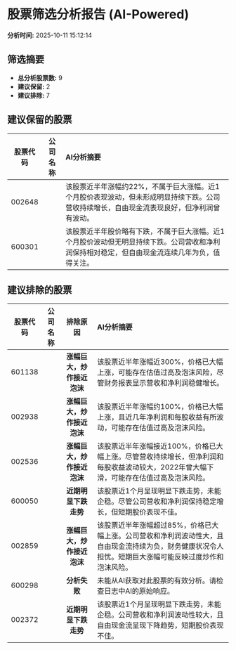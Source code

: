 # 股票筛选分析报告 (AI-Powered)

**分析时间:** 2025-10-11 15:12:14

## 筛选摘要

- **总分析股票数:** 9
- **建议保留:** 2
- **建议排除:** 7

## 建议保留的股票

| 股票代码 | 公司名称 | AI分析摘要 |
|:---:|:---:|:---|
| 002648 |  | 该股票近半年涨幅约22%，不属于巨大涨幅。近1个月股价表现波动，但未形成明显持续下跌。公司营收持续增长，自由现金流表现良好，但净利润曾有波动。 |
| 600301 |  | 该股票近半年股价略有下跌，不属于巨大涨幅。近1个月股价波动但无明显持续下跌。公司营收和净利润保持相对稳定，但自由现金流连续几年为负，值得关注。 |

## 建议排除的股票

| 股票代码 | 公司名称 | 排除原因 | AI分析摘要 |
|:---:|:---:|:---:|:---|
| 601138 |  | **涨幅巨大，炒作接近泡沫** | 该股票近半年涨幅近300%，价格已大幅上涨，可能存在估值过高及泡沫风险，尽管财务报表显示营收和净利润稳健增长。 |
| 002938 |  | **涨幅巨大，炒作接近泡沫** | 该股票近半年涨幅约100%，价格已大幅上涨，且近几年净利润和每股收益有所波动，可能存在估值过高及泡沫风险。 |
| 002536 |  | **涨幅巨大，炒作接近泡沫** | 该股票近半年涨幅接近100%，价格已大幅上涨。尽管营收持续增长，但净利润和每股收益波动较大，2022年曾大幅下滑，可能存在估值过高及泡沫风险。 |
| 600050 |  | **近期明显下跌走势** | 该股票近1个月呈现明显下跌走势，未能企稳。尽管公司营收和净利润保持稳定增长，但短期股价表现不佳。 |
| 002859 |  | **涨幅巨大，炒作接近泡沫** | 该股票近半年涨幅超过85%，价格已大幅上涨。公司营收和净利润波动性大，且自由现金流持续为负，财务健康状况令人担忧。短期巨大涨幅可能反映过度炒作和泡沫风险。 |
| 600298 |  | **分析失败** | 未能从AI获取对此股票的有效分析。请检查日志中AI的原始响应。 |
| 002372 |  | **近期明显下跌走势** | 该股票近1个月呈现明显下跌走势，未能企稳。公司营收和净利润波动性较大，且自由现金流呈现下降趋势，短期股价表现不佳。 |
